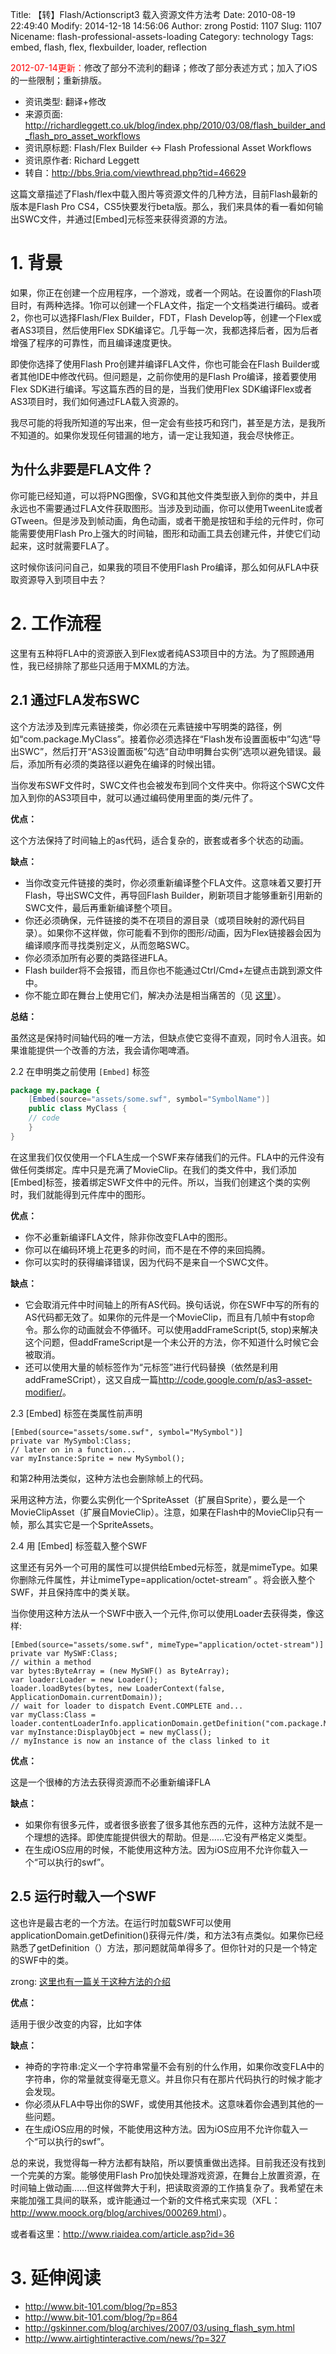 Title: 【转】Flash/Actionscript3 载入资源文件方法考
Date: 2010-08-19 22:49:40
Modify: 2014-12-18 14:56:06
Author: zrong
Postid: 1107
Slug: 1107
Nicename: flash-professional-assets-loading
Category: technology
Tags: embed, flash, flex, flexbuilder, loader, reflection

<span style="color: red;">2012-07-14更新：</span>修改了部分不流利的翻译；修改了部分表述方式；加入了iOS的一些限制；重新排版。

-   资讯类型: 翻译+修改
-   来源页面: <http://richardleggett.co.uk/blog/index.php/2010/03/08/flash_builder_and_flash_pro_asset_workflows>
-   资讯原标题: Flash/Flex Builder \<-\> Flash Professional Asset Workflows
-   资讯原作者: Richard Leggett
-   转自：<http://bbs.9ria.com/viewthread.php?tid=46629>

这篇文章描述了Flash/flex中载入图片等资源文件的几种方法，目前Flash最新的版本是Flash Pro CS4，CS5快要发行beta版。那么，我们来具体的看一看如何输出SWC文件，并通过[Embed]元标签来获得资源的方法。

# 1. 背景

如果，你正在创建一个应用程序，一个游戏，或者一个网站。在设置你的Flash项目时，有两种选择。1你可以创建一个FLA文件，指定一个文档类进行编码。或者2，你也可以选择Flash/Flex Builder，FDT，Flash Develop等，创建一个Flex或者AS3项目，然后使用Flex SDK编译它。几乎每一次，我都选择后者，因为后者增强了程序的可靠性，而且编译速度更快。

即使你选择了使用Flash Pro创建并编译FLA文件，你也可能会在Flash Builder或者其他IDE中修改代码。但问题是，之前你使用的是Flash Pro编译，接着要使用Flex SDK进行编译。写这篇东西的目的是，当我们使用Flex SDK编译Flex或者AS3项目时，我们如何通过FLA载入资源的。

我尽可能的将我所知道的写出来，但一定会有些技巧和窍门，甚至是方法，是我所不知道的。如果你发现任何错漏的地方，请一定让我知道，我会尽快修正。<!--more-->

## 为什么非要是FLA文件？

你可能已经知道，可以将PNG图像，SVG和其他文件类型嵌入到你的类中，并且永远也不需要通过FLA文件获取图形。当涉及到动画，你可以使用TweenLite或者GTween。但是涉及到帧动画，角色动画，或者干脆是按钮和手绘的元件时，你可能需要使用Flash Pro上强大的时间轴，图形和动画工具去创建元件，并使它们动起来，这时就需要FLA了。

这时候你该问问自己，如果我的项目不使用Flash Pro编译，那么如何从FLA中获取资源导入到项目中去？

# 2. 工作流程

这里有五种将FLA中的资源嵌入到Flex或者纯AS3项目中的方法。为了照顾通用性，我已经排除了那些只适用于MXML的方法。

## 2.1 通过FLA发布SWC

这个方法涉及到库元素链接类，你必须在元素链接中写明类的路径，例如“com.package.MyClass”。接着你必须选择在“Flash发布设置面板中”勾选“导出SWC”，然后打开“AS3设置面板”勾选“自动申明舞台实例”选项以避免错误。最后，添加所有必须的类路径以避免在编译的时候出错。

当你发布SWF文件时，SWC文件也会被发布到同个文件夹中。你将这个SWC文件加入到你的AS3项目中，就可以通过编码使用里面的类/元件了。

**优点：**  

这个方法保持了时间轴上的as代码，适合复杂的，嵌套或者多个状态的动画。

**缺点：**

-   当你改变元件链接的类时，你必须重新编译整个FLA文件。这意味着又要打开Flash，导出SWC文件，再导回Flash Builder，刷新项目才能够重新引用新的SWC文件，最后再重新编译整个项目。
-   你还必须确保，元件链接的类不在项目的源目录（或项目映射的源代码目录）。如果你不这样做，你可能看不到你的图形/动画，因为Flex链接器会因为编译顺序而寻找类别定义，从而忽略SWC。
-   你必须添加所有必要的类路径进FLA。
-   Flash builder将不会报错，而且你也不能通过Ctrl/Cmd+左键点击跳到源文件中。
-   你不能立即在舞台上使用它们，解决办法是相当痛苦的（见 [这里](http://richardleggett.co.uk/blog/index.php/2008/02/18/enabling_access_to_timeline_items_in_as3)）。

**总结：**  

虽然这是保持时间轴代码的唯一方法，但缺点使它变得不直观，同时令人沮丧。如果谁能提供一个改善的方法，我会请你喝啤酒。

2.2 在申明类之前使用 `[Embed]` 标签

``` actionscript
package my.package {
    [Embed(source="assets/some.swf", symbol="SymbolName")]
    public class MyClass {
    // code
    }
}
```

在这里我们仅仅使用一个FLA生成一个SWF来存储我们的元件。FLA中的元件没有做任何类绑定。库中只是充满了MovieClip。在我们的类文件中，我们添加[Embed]标签，接着绑定SWF文件中的元件。所以，当我们创建这个类的实例时，我们就能得到元件库中的图形。

**优点：**

-   你不必重新编译FLA文件，除非你改变FLA中的图形。
-   你可以在编码环境上花更多的时间，而不是在不停的来回捣腾。
-   你可以实时的获得编译错误，因为代码不是来自一个SWC文件。

**缺点：**

-   它会取消元件中时间轴上的所有AS代码。换句话说，你在SWF中写的所有的AS代码都无效了。如果你的元件是一个MovieClip，而且有几帧中有stop命令。那么你的动画就会不停循环。可以使用addFrameScript(5, stop)来解决这个问题，但addFrameScript是一个未公开的方法，你不知道什么时候它会被取消。
-   还可以使用大量的帧标签作为“元标签”进行代码替换（依然是利用addFrameSCript），这又自成一篇<http://code.google.com/p/as3-asset-modifier/>。

2.3 [Embed] 标签在类属性前声明

``` {lang="actionscript"}
[Embed(source="assets/some.swf", symbol="MySymbol")]
private var MySymbol:Class;
// later on in a function...
var myInstance:Sprite = new MySymbol();
```

和第2种用法类似，这种方法也会删除帧上的代码。

采用这种方法，你要么实例化一个SpriteAsset（扩展自Sprite），要么是一个MovieClipAsset（扩展自MovieClip）。注意，如果在Flash中的MovieClip只有一帧，那么其实它是一个SpriteAssets。

2.4 用 [Embed] 标签载入整个SWF

这里还有另外一个可用的属性可以提供给Embed元标签，就是mimeType。如果你删除元件属性，并让mimeType=application/octet-stream” 。将会嵌入整个SWF，并且保持库中的类关联。

当你使用这种方法从一个SWF中嵌入一个元件,你可以使用Loader去获得类，像这样:

``` {lang="actionscript"}
[Embed(source="assets/some.swf", mimeType="application/octet-stream")]
private var MySWF:Class;
// within a method
var bytes:ByteArray = (new MySWF() as ByteArray);
var loader:Loader = new Loader();
loader.loadBytes(bytes, new LoaderContext(false, ApplicationDomain.currentDomain));
// wait for loader to dispatch Event.COMPLETE and...
var myClass:Class = loader.contentLoaderInfo.applicationDomain.getDefinition("com.package.MyClass");
var myInstance:DisplayObject = new myClass();
// myInstance is now an instance of the class linked to it
```

**优点：**  

这是一个很棒的方法去获得资源而不必重新编译FLA

**缺点：**

-   如果你有很多元件，或者很多嵌套了很多其他东西的元件，这种方法就不是一个理想的选择。即使库能提供很大的帮助。但是……它没有严格定义类型。
-   在生成iOS应用的时候，不能使用这种方法。因为iOS应用不允许你载入一个“可以执行的swf”。

## 2.5 运行时载入一个SWF

这也许是最古老的一个方法。在运行时加载SWF可以使用applicationDomain.getDefinition()获得元件/类，和方法3有点类似。如果你已经熟悉了getDefinition（）方法，那问题就简单得多了。但你针对的只是一个特定的SWF中的类。

zrong: [这里也有一篇关于这种方法的介绍](http://www.9ria.com/?action-viewnews-itemid-224)

**优点：**  

适用于很少改变的内容，比如字体

**缺点：**

-   神奇的字符串:定义一个字符串常量不会有别的什么作用，如果你改变FLA中的字符串，你的常量就变得毫无意义。并且你只有在那片代码执行的时候才能才会发现。
-   你必须从FLA中导出你的SWF，或使用其他技术。这意味着你会遇到其他的一些问题。
-   在生成iOS应用的时候，不能使用这种方法。因为iOS应用不允许你载入一个“可以执行的swf”。

总的来说，我觉得每一种方法都有缺陷，所以要慎重做出选择。目前我还没有找到一个完美的方案。能够使用Flash Pro加快处理游戏资源，在舞台上放置资源，在时间轴上做动画……但这样做弊大于利，把读取资源的工作搞复杂了。我希望在未来能加强工具间的联系，或许能通过一个新的文件格式来实现（XFL：<http://www.moock.org/blog/archives/000269.html>）。

或者看这里：<http://www.riaidea.com/article.asp?id=36>

# 3. 延伸阅读

- <http://www.bit-101.com/blog/?p=853>  
- <http://www.bit-101.com/blog/?p=864>  
- <http://gskinner.com/blog/archives/2007/03/using_flash_sym.html>  
- <http://www.airtightinteractive.com/news/?p=327>

